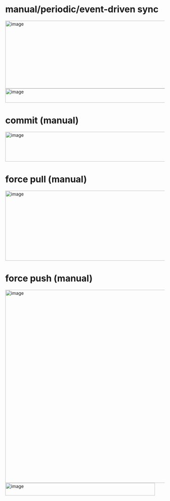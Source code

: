 # manual/periodic/event-driven sync

<img width="547" height="214" alt="image" src="https://github.com/user-attachments/assets/f0a63c4e-6453-4d2a-9504-98d37c37280e" />
<img width="526" height="45" alt="image" src="https://github.com/user-attachments/assets/a4405f16-7ddf-49d5-89be-9e40c2630dd0" />

# commit (manual)

<img width="528" height="94" alt="image" src="https://github.com/user-attachments/assets/39b3711c-993a-4d22-9a30-afb2cbe1a635" />

# force pull (manual)

<img width="721" height="221" alt="image" src="https://github.com/user-attachments/assets/0bad6530-1e9d-4744-b04b-70f672278d7f" />

# force push (manual)

<img width="895" height="610" alt="image" src="https://github.com/user-attachments/assets/d05b16f4-75b3-40aa-a79b-c1b2378ee553" />
<img width="473" height="40" alt="image" src="https://github.com/user-attachments/assets/b74cb738-c6c1-4c8c-bd1e-1a2d8ef1b6cd" />
